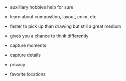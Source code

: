 * auxilliary hobbies help for sure
* learn about composition, layout, color, etc.
* faster to pick up than drawing but still a great medium
* gives you a chance to think differently

* capture moments
* capture details

* privacy

* favorite locations